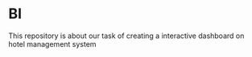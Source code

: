 # BI
This repository is about our task of creating a interactive dashboard on hotel management system

